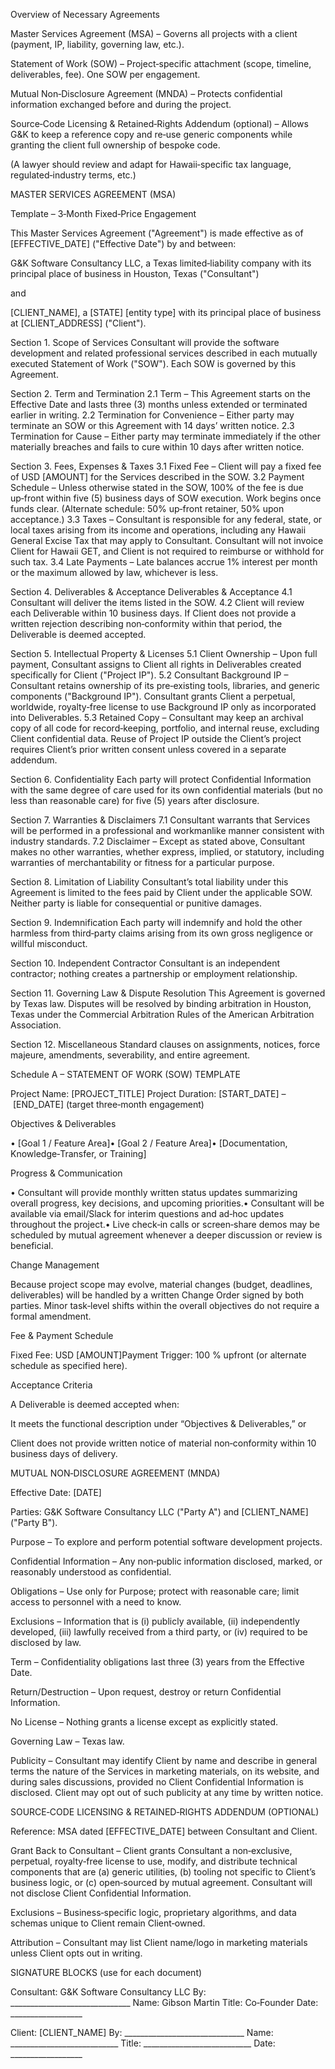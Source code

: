 Overview of Necessary Agreements

Master Services Agreement (MSA) – Governs all projects with a client (payment, IP, liability, governing law, etc.).

Statement of Work (SOW) – Project‑specific attachment (scope, timeline, deliverables, fee). One SOW per engagement.

Mutual Non‑Disclosure Agreement (MNDA) – Protects confidential information exchanged before and during the project.

Source‑Code Licensing & Retained‑Rights Addendum (optional) – Allows G&K to keep a reference copy and re‑use generic components while granting the client full ownership of bespoke code.

(A lawyer should review and adapt for Hawaii‑specific tax language, regulated‑industry terms, etc.)

MASTER SERVICES AGREEMENT (MSA)

Template – 3‑Month Fixed‑Price Engagement

This Master Services Agreement ("Agreement") is made effective as of [EFFECTIVE_DATE] ("Effective Date") by and between:

G&K Software Consultancy LLC, a Texas limited‑liability company with its principal place of business in Houston, Texas ("Consultant")

and

[CLIENT_NAME], a [STATE] [entity type] with its principal place of business at [CLIENT_ADDRESS] ("Client").

Section 1. Scope of Services
Consultant will provide the software development and related professional services described in each mutually executed Statement of Work ("SOW"). Each SOW is governed by this Agreement.

Section 2. Term and Termination
2.1 Term – This Agreement starts on the Effective Date and lasts three (3) months unless extended or terminated earlier in writing.
2.2 Termination for Convenience – Either party may terminate an SOW or this Agreement with 14 days’ written notice.
2.3 Termination for Cause – Either party may terminate immediately if the other materially breaches and fails to cure within 10 days after written notice.

Section 3. Fees, Expenses & Taxes
3.1 Fixed Fee – Client will pay a fixed fee of USD [AMOUNT] for the Services described in the SOW.
3.2 Payment Schedule – Unless otherwise stated in the SOW, 100% of the fee is due up‑front within five (5) business days of SOW execution. Work begins once funds clear. (Alternate schedule: 50% up‑front retainer, 50% upon acceptance.)
3.3 Taxes – Consultant is responsible for any federal, state, or local taxes arising from its income and operations, including any Hawaii General Excise Tax that may apply to Consultant. Consultant will not invoice Client for Hawaii GET, and Client is not required to reimburse or withhold for such tax.
3.4 Late Payments – Late balances accrue 1% interest per month or the maximum allowed by law, whichever is less.

Section 4. Deliverables & Acceptance Deliverables & Acceptance
4.1 Consultant will deliver the items listed in the SOW.
4.2 Client will review each Deliverable within 10 business days. If Client does not provide a written rejection describing non‑conformity within that period, the Deliverable is deemed accepted.

Section 5. Intellectual Property & Licenses
5.1 Client Ownership – Upon full payment, Consultant assigns to Client all rights in Deliverables created specifically for Client ("Project IP").
5.2 Consultant Background IP – Consultant retains ownership of its pre‑existing tools, libraries, and generic components ("Background IP"). Consultant grants Client a perpetual, worldwide, royalty‑free license to use Background IP only as incorporated into Deliverables.
5.3 Retained Copy – Consultant may keep an archival copy of all code for record‑keeping, portfolio, and internal reuse, excluding Client confidential data. Reuse of Project IP outside the Client’s project requires Client’s prior written consent unless covered in a separate addendum.

Section 6. Confidentiality
Each party will protect Confidential Information with the same degree of care used for its own confidential materials (but no less than reasonable care) for five (5) years after disclosure.

Section 7. Warranties & Disclaimers
7.1 Consultant warrants that Services will be performed in a professional and workmanlike manner consistent with industry standards.
7.2 Disclaimer – Except as stated above, Consultant makes no other warranties, whether express, implied, or statutory, including warranties of merchantability or fitness for a particular purpose.

Section 8. Limitation of Liability
Consultant’s total liability under this Agreement is limited to the fees paid by Client under the applicable SOW. Neither party is liable for consequential or punitive damages.

Section 9. Indemnification
Each party will indemnify and hold the other harmless from third‑party claims arising from its own gross negligence or willful misconduct.

Section 10. Independent Contractor
Consultant is an independent contractor; nothing creates a partnership or employment relationship.

Section 11. Governing Law & Dispute Resolution
This Agreement is governed by Texas law. Disputes will be resolved by binding arbitration in Houston, Texas under the Commercial Arbitration Rules of the American Arbitration Association.

Section 12. Miscellaneous
Standard clauses on assignments, notices, force majeure, amendments, severability, and entire agreement.

Schedule A – STATEMENT OF WORK (SOW) TEMPLATE

Project Name: [PROJECT_TITLE]
Project Duration: [START_DATE] – [END_DATE] (target three‑month engagement)

Objectives & Deliverables

• [Goal 1 / Feature Area]• [Goal 2 / Feature Area]• [Documentation, Knowledge‑Transfer, or Training]

Progress & Communication

• Consultant will provide monthly written status updates summarizing overall progress, key decisions, and upcoming priorities.• Consultant will be available via email/Slack for interim questions and ad‑hoc updates throughout the project.• Live check‑in calls or screen‑share demos may be scheduled by mutual agreement whenever a deeper discussion or review is beneficial.

Change Management

Because project scope may evolve, material changes (budget, deadlines, deliverables) will be handled by a written Change Order signed by both parties. Minor task‑level shifts within the overall objectives do not require a formal amendment.

Fee & Payment Schedule

Fixed Fee: USD [AMOUNT]Payment Trigger: 100 % upfront (or alternate schedule as specified here).

Acceptance Criteria

A Deliverable is deemed accepted when:

It meets the functional description under “Objectives & Deliverables,” or

Client does not provide written notice of material non‑conformity within 10 business days of delivery.

MUTUAL NON‑DISCLOSURE AGREEMENT (MNDA)

Effective Date: [DATE]

Parties: G&K Software Consultancy LLC ("Party A") and [CLIENT_NAME] ("Party B").

Purpose – To explore and perform potential software development projects.

Confidential Information – Any non‑public information disclosed, marked, or reasonably understood as confidential.

Obligations – Use only for Purpose; protect with reasonable care; limit access to personnel with a need to know.

Exclusions – Information that is (i) publicly available, (ii) independently developed, (iii) lawfully received from a third party, or (iv) required to be disclosed by law.

Term – Confidentiality obligations last three (3) years from the Effective Date.

Return/Destruction – Upon request, destroy or return Confidential Information.

No License – Nothing grants a license except as explicitly stated.

Governing Law – Texas law.

Publicity – Consultant may identify Client by name and describe in general terms the nature of the Services in marketing materials, on its website, and during sales discussions, provided no Client Confidential Information is disclosed. Client may opt out of such publicity at any time by written notice.

SOURCE‑CODE LICENSING & RETAINED‑RIGHTS ADDENDUM (OPTIONAL)

Reference: MSA dated [EFFECTIVE_DATE] between Consultant and Client.

Grant Back to Consultant – Client grants Consultant a non‑exclusive, perpetual, royalty‑free license to use, modify, and distribute technical components that are (a) generic utilities, (b) tooling not specific to Client’s business logic, or (c) open‑sourced by mutual agreement. Consultant will not disclose Client Confidential Information.

Exclusions – Business‑specific logic, proprietary algorithms, and data schemas unique to Client remain Client‑owned.

Attribution – Consultant may list Client name/logo in marketing materials unless Client opts out in writing.

SIGNATURE BLOCKS (use for each document)

Consultant:
G&K Software Consultancy LLC
By: ______________________________
Name: Gibson Martin
Title: Co‑Founder
Date: __________________

Client:
[CLIENT_NAME]
By: ______________________________
Name: ___________________________
Title: ___________________________
Date: __________________